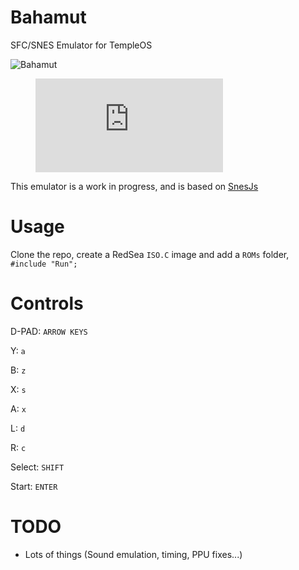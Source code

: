 # Bahamut

SFC/SNES Emulator for TempleOS

![Bahamut](https://i.imgur.com/ekMkUeX.png "Bahamut")

<figure class="video_container">
  <iframe src="https://streamable.com/s/1wjid/whpiet" frameborder="0" allowfullscreen="true"> </iframe>
</figure>

This emulator is a work in progress, and is based on [SnesJs](https://github.com/elzo-d/SnesJs)

# Usage

Clone the repo, create a RedSea `ISO.C` image and add a `ROMs` folder, `#include "Run";`

# Controls

D-PAD: `ARROW KEYS`

Y: `a`

B: `z`

X: `s`

A: `x`

L: `d`

R: `c`

Select: `SHIFT`

Start: `ENTER`

# TODO

- Lots of things (Sound emulation, timing, PPU fixes...)
